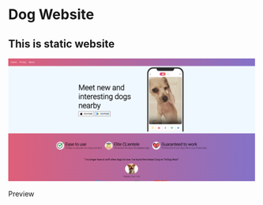 <h1>Dog Website</h1>
<h2>This is static website</h2>
<img src = "https://raw.githubusercontent.com/mohit01717/Dog-Website/main/preview2.png" width="500px"/>
<p>Preview</p>
